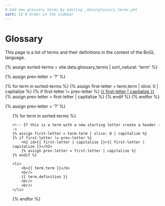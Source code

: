 ```yaml
---
# Add new glossary terms by editing _data/glossary_terms.yml
sort: 12 # Order in the sidebar
---
```


# Glossary

This page is a list of terms and their definitions in the context of the BoGL language.

<!-- Sort the glossary terms alphabetically -->
{% assign sorted-terms = site.data.glossary_terms | sort_natural: 'term' %}

<!-- Set prev letter var to something that is not the first letter of any term -->
{% assign prev-letter = '?' %}

<!-- Create letter nav -->
<nav>
{% for term in sorted-terms %}
	{% assign first-letter = term.term | slice: 0 | capitalize %}
	{% if first-letter != prev-letter %}  
		<a class="anchor" href="{{ first-letter | capitalize | prepend: "#" }}"> {{ first-letter | capitalize }} </a>
		{% assign prev-letter = first-letter | capitalize %}
	{% endif %}
{% endfor %}
</nav>

<!-- Set prev letter var to something that is not the first letter of any term -->
{% assign prev-letter = '?' %}

<!-- Create list of terms -->
<ul style="list-style: none;">
{% for term in sorted-terms %}

	<!-- If this is a term with a new starting letter create a header -->
	{% assign first-letter = term.term | slice: 0 | capitalize %}
	{% if first-letter != prev-letter %}  
		<h2 id={{ first-letter | capitalize }}>{{ first-letter | capitalize }}</h2>
		{% assign prev-letter = first-letter | capitalize %}
	{% endif %}

	<li>
		<b>{{ term.term }}</b>
		<br/>
		{{ term.definition }}
		<br/>
		<br/>
	</li>
{% endfor %}
</ul>
